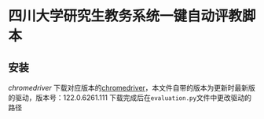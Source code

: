 # 四川大学研究生教务系统一键自动评教脚本
## 安装
*chromedriver*
下载对应版本的[chromedriver](https://chromedriver.chromium.org/downloads)，本文件自带的版本为更新时最新版的驱动，版本号：122.0.6261.111
下载完成后在`evaluation.py`文件中更改驱动的路径
